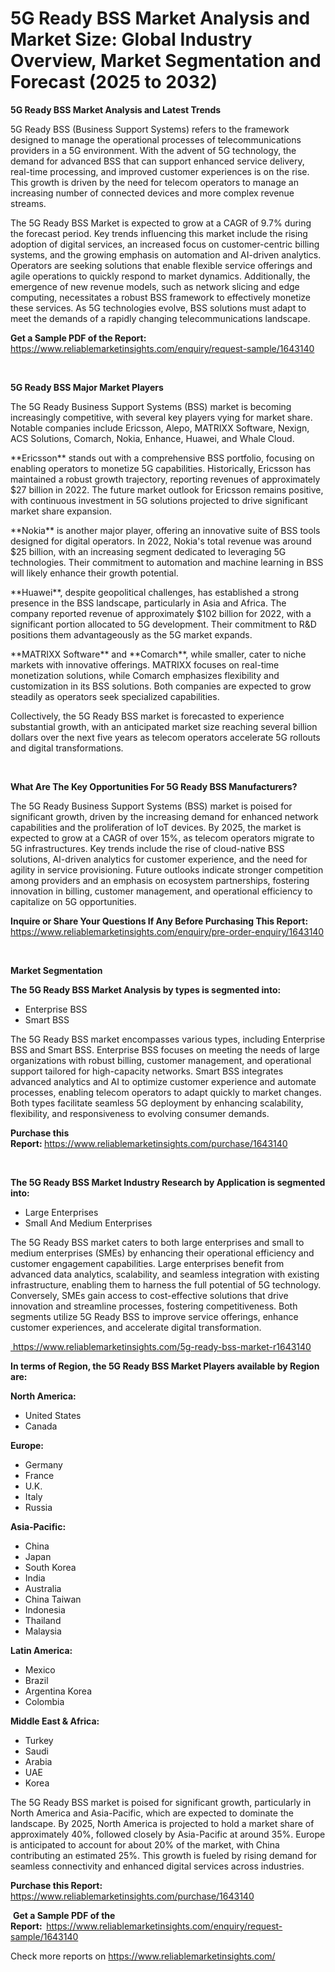 <p><h1>5G Ready BSS Market Analysis and Market Size: Global Industry Overview, Market Segmentation and Forecast (2025 to 2032)</h1></p><p><strong>5G Ready BSS Market Analysis and Latest Trends</strong></p>
<p><p>5G Ready BSS (Business Support Systems) refers to the framework designed to manage the operational processes of telecommunications providers in a 5G environment. With the advent of 5G technology, the demand for advanced BSS that can support enhanced service delivery, real-time processing, and improved customer experiences is on the rise. This growth is driven by the need for telecom operators to manage an increasing number of connected devices and more complex revenue streams.</p><p>The 5G Ready BSS Market is expected to grow at a CAGR of 9.7% during the forecast period. Key trends influencing this market include the rising adoption of digital services, an increased focus on customer-centric billing systems, and the growing emphasis on automation and AI-driven analytics. Operators are seeking solutions that enable flexible service offerings and agile operations to quickly respond to market dynamics. Additionally, the emergence of new revenue models, such as network slicing and edge computing, necessitates a robust BSS framework to effectively monetize these services. As 5G technologies evolve, BSS solutions must adapt to meet the demands of a rapidly changing telecommunications landscape.</p></p>
<p><strong>Get a Sample PDF of the Report:&nbsp;</strong> <a href="https://www.reliablemarketinsights.com/enquiry/request-sample/1643140?utm_campaign=1894&utm_medium=2&utm_source=Github&utm_content=ia&utm_term=12012025&utm_id=5g-ready-bss">https://www.reliablemarketinsights.com/enquiry/request-sample/1643140</a></p>
<p>&nbsp;</p>
<p><strong>5G Ready BSS Major Market Players</strong></p>
<p><p>The 5G Ready Business Support Systems (BSS) market is becoming increasingly competitive, with several key players vying for market share. Notable companies include Ericsson, Alepo, MATRIXX Software, Nexign, ACS Solutions, Comarch, Nokia, Enhance, Huawei, and Whale Cloud.</p><p>**Ericsson** stands out with a comprehensive BSS portfolio, focusing on enabling operators to monetize 5G capabilities. Historically, Ericsson has maintained a robust growth trajectory, reporting revenues of approximately $27 billion in 2022. The future market outlook for Ericsson remains positive, with continuous investment in 5G solutions projected to drive significant market share expansion.</p><p>**Nokia** is another major player, offering an innovative suite of BSS tools designed for digital operators. In 2022, Nokia's total revenue was around $25 billion, with an increasing segment dedicated to leveraging 5G technologies. Their commitment to automation and machine learning in BSS will likely enhance their growth potential.</p><p>**Huawei**, despite geopolitical challenges, has established a strong presence in the BSS landscape, particularly in Asia and Africa. The company reported revenue of approximately $102 billion for 2022, with a significant portion allocated to 5G development. Their commitment to R&D positions them advantageously as the 5G market expands.</p><p>**MATRIXX Software** and **Comarch**, while smaller, cater to niche markets with innovative offerings. MATRIXX focuses on real-time monetization solutions, while Comarch emphasizes flexibility and customization in its BSS solutions. Both companies are expected to grow steadily as operators seek specialized capabilities.</p><p>Collectively, the 5G Ready BSS market is forecasted to experience substantial growth, with an anticipated market size reaching several billion dollars over the next five years as telecom operators accelerate 5G rollouts and digital transformations.</p></p>
<p>&nbsp;</p>
<p><strong>What Are The Key Opportunities For 5G Ready BSS Manufacturers?</strong></p>
<p><p>The 5G Ready Business Support Systems (BSS) market is poised for significant growth, driven by the increasing demand for enhanced network capabilities and the proliferation of IoT devices. By 2025, the market is expected to grow at a CAGR of over 15%, as telecom operators migrate to 5G infrastructures. Key trends include the rise of cloud-native BSS solutions, AI-driven analytics for customer experience, and the need for agility in service provisioning. Future outlooks indicate stronger competition among providers and an emphasis on ecosystem partnerships, fostering innovation in billing, customer management, and operational efficiency to capitalize on 5G opportunities.</p></p>
<p><strong>Inquire or Share Your Questions If Any Before Purchasing This Report:</strong> <a href="https://www.reliablemarketinsights.com/enquiry/pre-order-enquiry/1643140?utm_campaign=1894&utm_medium=2&utm_source=Github&utm_content=ia&utm_term=12012025&utm_id=5g-ready-bss">https://www.reliablemarketinsights.com/enquiry/pre-order-enquiry/1643140</a></p>
<p>&nbsp;</p>
<p><strong>Market Segmentation</strong></p>
<p><strong>The 5G Ready BSS Market Analysis by types is segmented into:</strong></p>
<p><ul><li>Enterprise BSS</li><li>Smart BSS</li></ul></p>
<p><p>The 5G Ready BSS market encompasses various types, including Enterprise BSS and Smart BSS. Enterprise BSS focuses on meeting the needs of large organizations with robust billing, customer management, and operational support tailored for high-capacity networks. Smart BSS integrates advanced analytics and AI to optimize customer experience and automate processes, enabling telecom operators to adapt quickly to market changes. Both types facilitate seamless 5G deployment by enhancing scalability, flexibility, and responsiveness to evolving consumer demands.</p></p>
<p><strong>Purchase this Report:&nbsp;</strong><a href="https://www.reliablemarketinsights.com/purchase/1643140?utm_campaign=1894&utm_medium=2&utm_source=Github&utm_content=ia&utm_term=12012025&utm_id=5g-ready-bss">https://www.reliablemarketinsights.com/purchase/1643140</a></p>
<p>&nbsp;</p>
<p><strong>The 5G Ready BSS Market Industry Research by Application is segmented into:</strong></p>
<p><ul><li>Large Enterprises</li><li>Small And Medium Enterprises</li></ul></p>
<p><p>The 5G Ready BSS market caters to both large enterprises and small to medium enterprises (SMEs) by enhancing their operational efficiency and customer engagement capabilities. Large enterprises benefit from advanced data analytics, scalability, and seamless integration with existing infrastructure, enabling them to harness the full potential of 5G technology. Conversely, SMEs gain access to cost-effective solutions that drive innovation and streamline processes, fostering competitiveness. Both segments utilize 5G Ready BSS to improve service offerings, enhance customer experiences, and accelerate digital transformation.</p></p>
<p><a href="https://www.reliablemarketinsights.com/5g-ready-bss-market-r1643140?utm_campaign=1894&utm_medium=2&utm_source=Github&utm_content=ia&utm_term=12012025&utm_id=5g-ready-bss">&nbsp;https://www.reliablemarketinsights.com/5g-ready-bss-market-r1643140</a></p>
<p><strong>In terms of Region, the 5G Ready BSS Market Players available by Region are:</strong></p>
<p>
    <p> <strong> North America: </strong>
        <ul>
            <li>United States</li>
            <li>Canada</li>
        </ul>
        </p> 
    <p> <strong> Europe: </strong>
        <ul>
            <li>Germany</li>
            <li>France</li>
            <li>U.K.</li>
            <li>Italy</li>
            <li>Russia</li>
        </ul>
        </p> 
    <p> <strong> Asia-Pacific: </strong>
        <ul>
            <li>China</li>
            <li>Japan</li>
            <li>South Korea</li>
            <li>India</li>
            <li>Australia</li>
            <li>China Taiwan</li>
            <li>Indonesia</li>
            <li>Thailand</li>
            <li>Malaysia</li>
        </ul>
        </p> 
    <p> <strong> Latin America: </strong>
        <ul>
            <li>Mexico</li>
            <li>Brazil</li>
            <li>Argentina Korea</li>
            <li>Colombia</li>
        </ul>
        </p> 
    <p> <strong> Middle East & Africa: </strong>
        <ul>
            <li>Turkey</li>
            <li>Saudi</li>
            <li>Arabia</li>
            <li>UAE</li>
            <li>Korea</li>
        </ul>
    </p>
    </p>
<p><p>The 5G Ready BSS market is poised for significant growth, particularly in North America and Asia-Pacific, which are expected to dominate the landscape. By 2025, North America is projected to hold a market share of approximately 40%, followed closely by Asia-Pacific at around 35%. Europe is anticipated to account for about 20% of the market, with China contributing an estimated 25%. This growth is fueled by rising demand for seamless connectivity and enhanced digital services across industries.</p></p>
<p><strong>Purchase this Report: </strong><a href="https://www.reliablemarketinsights.com/purchase/1643140?utm_campaign=1894&utm_medium=2&utm_source=Github&utm_content=ia&utm_term=12012025&utm_id=5g-ready-bss">https://www.reliablemarketinsights.com/purchase/1643140</a></p>
<p>&nbsp;<strong>Get a Sample PDF of the Report:&nbsp;&nbsp;</strong><a href="https://www.reliablemarketinsights.com/enquiry/request-sample/1643140?utm_campaign=1894&utm_medium=2&utm_source=Github&utm_content=ia&utm_term=12012025&utm_id=5g-ready-bss">https://www.reliablemarketinsights.com/enquiry/request-sample/1643140</a></p>
<p><strong></strong></p>
<p>Check more reports on <a href="https://www.reliablemarketinsights.com/?utm_campaign=1894&utm_medium=2&utm_source=Github&utm_content=ia&utm_term=12012025&utm_id=5g-ready-bss">https://www.reliablemarketinsights.com/</a></p>